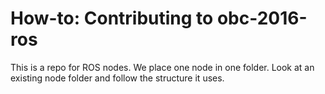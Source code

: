 How-to: Contributing to obc-2016-ros
====================
This is a repo for ROS nodes. We place one node in one folder. Look at an existing node folder and follow the structure it uses. 